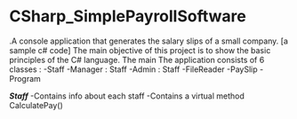 # CSharp_SimplePayrollSoftware
.A console application that generates the salary slips of a small company. [a sample c# code]
The main objective of this project is to show the basic principles of the C# language. The main 
The application consists of 6 classes :
 -Staff
 -Manager : Staff
 -Admin : Staff
 -FileReader
 -PaySlip
 -Program

 ***Staff***
  -Contains info about each staff
  -Contains a virtual method CalculatePay()
